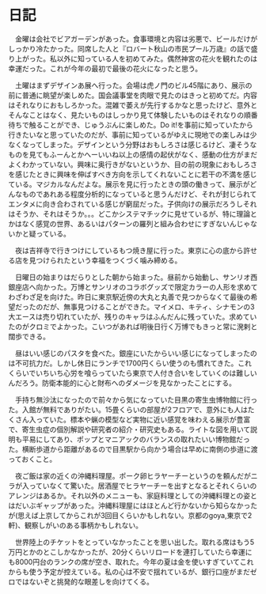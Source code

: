 # 日記

　金曜は会社でビアガーデンがあった。食事環境と内容は劣悪で、ビールだけがしっかり冷たかった。同席した人と『ロバート秋山の市民プール万歳』の話で盛り上がった。私以外に知っている人を初めてみた。偶然神宮の花火を観れたのは幸運だった。これが今年の最初で最後の花火になったと思う。

　土曜はまずデザインあ展へ行った。会場は虎ノ門のビル45階にあり、展示の前に普通に眺望が楽しめた。国会議事堂を肉眼で見たのはきっと初めてだ。内容はそれなりにおもしろかった。混雑で萎えが先行するかなと思ったけど、意外とそんなことはなく、見たいものはしっかり見て体験したいものはそれなりの順番待ちで触ることができ、じゅうぶんに楽しめた。Do it!を事前に知っていたから行きたいなと思っていたのだが、事前に知っているがゆえに現地での楽しみは少なくなってしまった。デザインという分野はおもしろさは感じるけど、凄そうなものを見てもふーんとかへーいいね以上の感情の起伏がなく、感動の仕方がまだよくわかっていない。興味に奥行きがないというか、目の前の現象におもしろさを感じたときに興味を伸ばすべき方向を示してくれないことに若干の不満を感じている。マジカルなんだよな。展示を見に行ったときの頭の働きって、展示がどんなものであれある程度分析的になっていると思うんだけど、それが封じられてエンタメに向き合わされている感じが窮屈だった。子供向けの展示だろうしそれはそうか、それはそうか。。。どこかシステマチックに見せているが、特に理論とかはなく感覚の世界、あるいはパターンの羅列と組み合わせにすぎないんじゃないかと疑っている。

　夜は吉祥寺で行きつけにしているもつ焼き屋に行った。東京に心の底から許せる店を見つけられたという幸福をつくづく噛み締める。

　日曜日の始まりはだらりとした朝から始まった。昼前から始動し、サンリオ西銀座店へ向かった。万博とサンリオのコラボグッズで限定カラーの人形を求めてわざわざ足を向けた。昨日に東京駅近傍の大丸と丸善で見つからなくて最後の希望だったのだが、無事見つけることができた。マイメロ、キティ、シナモンの3大エースは売り切れていたが、残りのキャラはふんだんに残っていた。求めていたのがクロミでよかった。こいつがあれば明後日行く万博でもきっと常に溌剌と闊歩できる。

　昼はいい感じのパスタを食べた。銀座にいたからいい感じになってしまったのは不可抗力だ。しかし休日にランチで1700円くらい使うのも慣れてきた。これくらいでいちいち心労を喰らっていたら東京で人付き合いをしていくのは難しいんだろう。防衛本能的に心と財布へのダメージを見なかったことにする。

　手持ち無沙汰になったので前々から気になっていた目黒の寄生虫博物館に行った。入館が無料でありがたい。15畳くらいの部屋が2フロアで、意外にも人はたくさん入っていた。標本や蝋の模型など実物に近い感覚を味わえる展示が豊富で、寄生虫症の個別解説や研究者の紹介・研究史もある。ライトな図を用いて説明も平易にしてあり、ポップとマニアックのバランスの取れたいい博物館だった。横断歩道から距離があるので目黒駅から向かう場合は早めに南側の歩道に渡っておくこと。

　夜ご飯は家の近くの沖縄料理屋。ポーク卵ヒラヤーチーというのを頼んだがニラが入っていなくて驚いた。居酒屋でヒラヤーチーを出すとなるとそれくらいのアレンジはあるか。それ以外のメニューも、家庭料理としての沖縄料理との姿とはだいぶギャップがあった。沖縄料理屋にはほとんど行かないから知らなかったが(思えば上京してからこれが3回目くらいかもしれない。京都のgoya,東京で2軒)、観察しがいのある事柄かもしれない。

　世界陸上のチケットをとっていなかったことを思い出した。取れる席はもう5万円とかのとこしかなかったが、20分くらいリロードを連打していたら幸運にも8000円台のランクの席が空き、取れた。今年の夏は金を使いすぎていてこれからも使う予定が控えている。私の心は不安で揺れているが、銀行口座がまだゼロではないぞと挑発的な眼差しを向けてくる。
